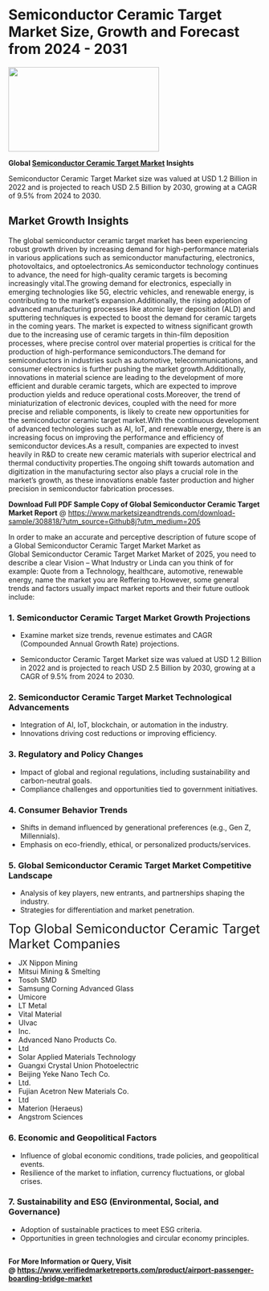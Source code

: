 <H1>Semiconductor Ceramic Target Market Size, Growth and Forecast from 2024 - 2031</H1><img class="aligncenter size-medium wp-image-584254" src="https://thirdeyenews.in/wp-content/uploads/2024/09/Global-Market-Research-300x168.jpeg" alt="" width="300" height="168" /><p><strong>Global&nbsp;<a href="https://www.marketsizeandtrends.com/download-sample/308818/?utm_source=Github8j?utm_medium=205">Semiconductor Ceramic Target Market</a> Insights</strong></p><p>Semiconductor Ceramic Target Market size was valued at USD 1.2 Billion in 2022 and is projected to reach USD 2.5 Billion by 2030, growing at a CAGR of 9.5% from 2024 to 2030.</p><p><h2>Market Growth Insights</h2> The global semiconductor ceramic target market has been experiencing robust growth driven by increasing demand for high-performance materials in various applications such as semiconductor manufacturing, electronics, photovoltaics, and optoelectronics.As semiconductor technology continues to advance, the need for high-quality ceramic targets is becoming increasingly vital.The growing demand for electronics, especially in emerging technologies like 5G, electric vehicles, and renewable energy, is contributing to the market’s expansion.Additionally, the rising adoption of advanced manufacturing processes like atomic layer deposition (ALD) and sputtering techniques is expected to boost the demand for ceramic targets in the coming years. The market is expected to witness significant growth due to the increasing use of ceramic targets in thin-film deposition processes, where precise control over material properties is critical for the production of high-performance semiconductors.The demand for semiconductors in industries such as automotive, telecommunications, and consumer electronics is further pushing the market growth.Additionally, innovations in material science are leading to the development of more efficient and durable ceramic targets, which are expected to improve production yields and reduce operational costs.Moreover, the trend of miniaturization of electronic devices, coupled with the need for more precise and reliable components, is likely to create new opportunities for the semiconductor ceramic target market.With the continuous development of advanced technologies such as AI, IoT, and renewable energy, there is an increasing focus on improving the performance and efficiency of semiconductor devices.As a result, companies are expected to invest heavily in R&D to create new ceramic materials with superior electrical and thermal conductivity properties.The ongoing shift towards automation and digitization in the manufacturing sector also plays a crucial role in the market’s growth, as these innovations enable faster production and higher precision in semiconductor fabrication processes.</p><p><span class=""><strong>Download Full PDF Sample Copy of Global Semiconductor Ceramic Target Market Report</strong> @ <a href="https://www.marketsizeandtrends.com/download-sample/308818/?utm_source=Github8j?utm_medium=205" target="_blank">https://www.marketsizeandtrends.com/download-sample/308818/?utm_source=Github8j?utm_medium=205</a></span></p><p>In order to make an accurate and perceptive description of future scope of a Global&nbsp;Semiconductor Ceramic Target Market Market as Global&nbsp;Semiconductor Ceramic Target Market Market of 2025, you need to describe a clear Vision &ndash; What Industry or Linda can you think of for example: Quote from a Technology, healthcare, automotive, renewable energy, name the market you are Reffering to.However, some general trends and factors usually impact market reports and their future outlook include:</p><h3>1.&nbsp;<strong>Semiconductor Ceramic Target Market Growth Projections</strong></h3><ul><li>Examine market size trends, revenue estimates and CAGR (Compounded Annual Growth Rate) projections.</li><li><p>Semiconductor Ceramic Target Market size was valued at USD 1.2 Billion in 2022 and is projected to reach USD 2.5 Billion by 2030, growing at a CAGR of 9.5% from 2024 to 2030.</p></li></ul><h3>2.&nbsp;<strong>Semiconductor Ceramic Target Market Technological Advancements</strong></h3><ul><li>Integration of AI, IoT, blockchain, or automation in the industry.</li><li>Innovations driving cost reductions or improving efficiency.</li></ul><h3>3.&nbsp;<strong>Regulatory and Policy Changes</strong></h3><ul><li>Impact of global and regional regulations, including sustainability and carbon-neutral goals.</li><li>Compliance challenges and opportunities tied to government initiatives.</li></ul><h3>4.&nbsp;<strong>Consumer Behavior Trends</strong></h3><ul><li>Shifts in demand influenced by generational preferences (e.g., Gen Z, Millennials).</li><li>Emphasis on eco-friendly, ethical, or personalized products/services.</li></ul><h3>5.&nbsp;<strong>Global Semiconductor Ceramic Target Market Competitive Landscape</strong></h3><ul><li>Analysis of key players, new entrants, and partnerships shaping the industry.</li><li>Strategies for differentiation and market penetration.</li></ul><p data-pm-slice="1 1 []"><span style="color: inherit; font-family: inherit; font-size: 25px;">Top Global Semiconductor Ceramic Target Market Companies</span></p><div class="" data-test-id=""><p><li>JX Nippon Mining</li><li> Mitsui Mining & Smelting</li><li> Tosoh SMD</li><li> Samsung Corning Advanced Glass</li><li> Umicore</li><li> LT Metal</li><li> Vital Material</li><li> Ulvac</li><li> Inc.</li><li> Advanced Nano Products Co.</li><li> Ltd</li><li> Solar Applied Materials Technology</li><li> Guangxi Crystal Union Photoelectric</li><li> Beijing Yeke Nano Tech Co.</li><li> Ltd.</li><li> Fujian Acetron New Materials Co.</li><li> Ltd</li><li> Materion (Heraeus)</li><li> Angstrom Sciences</li></p></div><h3>6.&nbsp;<strong>Economic and Geopolitical Factors</strong></h3><ul><li>Influence of global economic conditions, trade policies, and geopolitical events.</li><li>Resilience of the market to inflation, currency fluctuations, or global crises.</li></ul><h3>7.&nbsp;<strong>Sustainability and ESG (Environmental, Social, and Governance)</strong></h3><ul><li>Adoption of sustainable practices to meet ESG criteria.</li><li>Opportunities in green technologies and circular economy principles.</li></ul><h2><strong style="font-size: 14px;">For More Information or Query, Visit @&nbsp;</strong><a style="background-color: #ffffff; font-size: 14px;" href="https://www.marketsizeandtrends.com/report/semiconductor-ceramic-target-market/" target="_blank">https://www.verifiedmarketreports.com/product/airport-passenger-boarding-bridge-market</a></h2>